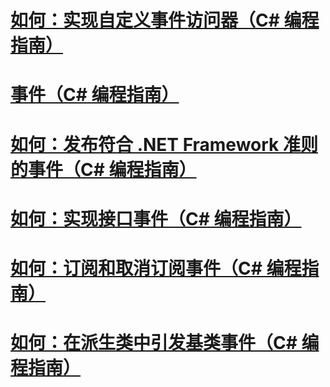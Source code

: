 # [如何：实现自定义事件访问器（C# 编程指南）](how-to-implement-custom-event-accessors.md)
# [事件（C# 编程指南）](index.md)
# [如何：发布符合 .NET Framework 准则的事件（C# 编程指南）](how-to-publish-events-that-conform-to-net-framework-guidelines.md)
# [如何：实现接口事件（C# 编程指南）](how-to-implement-interface-events.md)
# [如何：订阅和取消订阅事件（C# 编程指南）](how-to-subscribe-to-and-unsubscribe-from-events.md)
# [如何：在派生类中引发基类事件（C# 编程指南）](how-to-raise-base-class-events-in-derived-classes.md)
